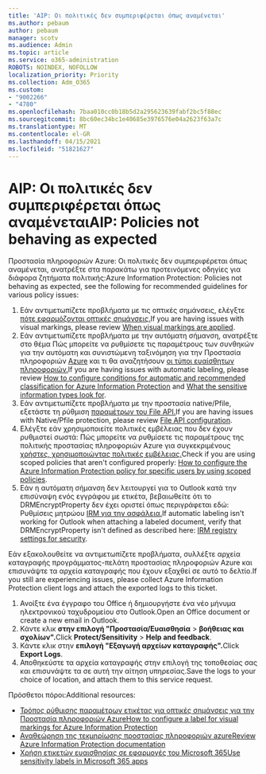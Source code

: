 ```yaml
---
title: 'AIP: Οι πολιτικές δεν συμπεριφέρεται όπως αναμένεται'
ms.author: pebaum
author: pebaum
manager: scotv
ms.audience: Admin
ms.topic: article
ms.service: o365-administration
ROBOTS: NOINDEX, NOFOLLOW
localization_priority: Priority
ms.collection: Adm_O365
ms.custom:
- "9002266"
- "4780"
ms.openlocfilehash: 7baa010cc0b18b5d2a295623639fabf2bc5f88ec
ms.sourcegitcommit: 8bc60ec34bc1e40685e3976576e04a2623f63a7c
ms.translationtype: MT
ms.contentlocale: el-GR
ms.lasthandoff: 04/15/2021
ms.locfileid: "51821627"
---
```

# <a name="aip-policies-not-behaving-as-expected"></a><span data-ttu-id="23ed3-102">AIP: Οι πολιτικές δεν συμπεριφέρεται όπως αναμένεται</span><span class="sxs-lookup"><span data-stu-id="23ed3-102">AIP: Policies not behaving as expected</span></span>

<span data-ttu-id="23ed3-103">Προστασία πληροφοριών Azure: Οι πολιτικές δεν συμπεριφέρεται όπως αναμένεται, ανατρέξτε στα παρακάτω για προτεινόμενες οδηγίες για διάφορα ζητήματα πολιτικής:</span><span class="sxs-lookup"><span data-stu-id="23ed3-103">Azure Information Protection: Policies not behaving as expected, see the following for recommended guidelines for various policy issues:</span></span>

1. <span data-ttu-id="23ed3-104">Εάν αντιμετωπίζετε προβλήματα με τις οπτικές σημάνσεις, ελέγξτε [πότε εφαρμόζονται οπτικές σημάνσεις.](https://docs.microsoft.com/azure/information-protection/configure-policy-markings#when-visual-markings-are-applied)</span><span class="sxs-lookup"><span data-stu-id="23ed3-104">If you are having issues with visual markings, please review [When visual markings are applied](https://docs.microsoft.com/azure/information-protection/configure-policy-markings#when-visual-markings-are-applied).</span></span>
2. <span data-ttu-id="23ed3-105">Εάν αντιμετωπίζετε προβλήματα με την αυτόματη σήμανση, ανατρέξτε στο θέμα Πώς μπορείτε να ρυθμίσετε τις παραμέτρους των συνθηκών για την αυτόματη και συνιστώμενη ταξινόμηση για την Προστασία πληροφοριών [Azure](https://docs.microsoft.com/azure/information-protection/configure-policy-classification) και τι θα αναζητήσουν [οι τύποι ευαίσθητων πληροφοριών.](https://docs.microsoft.com/microsoft-365/compliance/sensitive-information-type-entity-definitions)</span><span class="sxs-lookup"><span data-stu-id="23ed3-105">If you are having issues with automatic labeling, please review [How to configure conditions for automatic and recommended classification for Azure Information Protection](https://docs.microsoft.com/azure/information-protection/configure-policy-classification) and [What the sensitive information types look for](https://docs.microsoft.com/microsoft-365/compliance/sensitive-information-type-entity-definitions).</span></span>
3. <span data-ttu-id="23ed3-106">Εάν αντιμετωπίζετε προβλήματα με την προστασία native/Pfile, εξετάστε τη ρύθμιση [παραμέτρων του File API.](https://docs.microsoft.com/azure/information-protection/develop/file-api-configuration)</span><span class="sxs-lookup"><span data-stu-id="23ed3-106">If you are having issues with Native/Pfile protection, please review [File API configuration](https://docs.microsoft.com/azure/information-protection/develop/file-api-configuration).</span></span>
4. <span data-ttu-id="23ed3-107">Ελέγξτε εάν χρησιμοποιείτε πολιτικές εμβέλειας που δεν έχουν ρυθμιστεί σωστά: Πώς μπορείτε να ρυθμίσετε τις παραμέτρους της πολιτικής προστασίας πληροφοριών Azure για συγκεκριμένους [χρήστες, χρησιμοποιώντας πολιτικές εμβέλειας.](https://docs.microsoft.com/azure/information-protection/configure-policy-scope)</span><span class="sxs-lookup"><span data-stu-id="23ed3-107">Check if you are using scoped policies that aren't configured properly: [How to configure the Azure Information Protection policy for specific users by using scoped policies](https://docs.microsoft.com/azure/information-protection/configure-policy-scope).</span></span>
5. <span data-ttu-id="23ed3-108">Εάν η αυτόματη σήμανση δεν λειτουργεί για το Outlook κατά την επισύναψη ενός εγγράφου με ετικέτα, βεβαιωθείτε ότι το DRMEncryptProperty δεν έχει οριστεί όπως περιγράφεται εδώ: Ρυθμίσεις μητρώου [IRM για την ασφάλεια.](https://docs.microsoft.com/deployoffice/security/protect-sensitive-messages-and-documents-by-using-irm-in-office#office-2016-irm-registry-key-options)</span><span class="sxs-lookup"><span data-stu-id="23ed3-108">If automatic labeling isn't working for Outlook when attaching a labeled document, verify that DRMEncryptProperty isn't defined as described here: [IRM registry settings for security](https://docs.microsoft.com/deployoffice/security/protect-sensitive-messages-and-documents-by-using-irm-in-office#office-2016-irm-registry-key-options).</span></span>

<span data-ttu-id="23ed3-109">Εάν εξακολουθείτε να αντιμετωπίζετε προβλήματα, συλλέξτε αρχεία καταγραφής προγράμματος-πελάτη προστασίας πληροφοριών Azure και επισυνάψτε τα αρχεία καταγραφής που έχουν εξαχθεί σε αυτό το δελτίο.</span><span class="sxs-lookup"><span data-stu-id="23ed3-109">If you still are experiencing issues, please collect Azure Information Protection client logs and attach the exported logs to this ticket.</span></span>

1. <span data-ttu-id="23ed3-110">Ανοίξτε ένα έγγραφο του Office ή δημιουργήστε ένα νέο μήνυμα ηλεκτρονικού ταχυδρομείου στο Outlook.</span><span class="sxs-lookup"><span data-stu-id="23ed3-110">Open an Office document or create a new email in Outlook.</span></span>
2. <span data-ttu-id="23ed3-111">Κάντε κλικ **στην επιλογή "Προστασία/Ευαισθησία**  >  **βοήθειας και σχολίων".**</span><span class="sxs-lookup"><span data-stu-id="23ed3-111">Click **Protect/Sensitivity** > **Help and feedback**.</span></span>
3. <span data-ttu-id="23ed3-112">Κάντε κλικ στην **επιλογή "Εξαγωγή αρχείων καταγραφής".**</span><span class="sxs-lookup"><span data-stu-id="23ed3-112">Click **Export Logs**.</span></span>
4. <span data-ttu-id="23ed3-113">Αποθηκεύστε τα αρχεία καταγραφής στην επιλογή της τοποθεσίας σας και επισυνάψτε τα σε αυτή την αίτηση υπηρεσίας.</span><span class="sxs-lookup"><span data-stu-id="23ed3-113">Save the logs to your choice of location, and attach them to this service request.</span></span>

<span data-ttu-id="23ed3-114">Πρόσθετοι πόροι:</span><span class="sxs-lookup"><span data-stu-id="23ed3-114">Additional resources:</span></span>

- [<span data-ttu-id="23ed3-115">Τρόπος ρύθμισης παραμέτρων ετικέτας για οπτικές σημάνσεις για την Προστασία πληροφοριών Azure</span><span class="sxs-lookup"><span data-stu-id="23ed3-115">How to configure a label for visual markings for Azure Information Protection</span></span>](https://docs.microsoft.com/azure/information-protection/configure-policy-markings)
- [<span data-ttu-id="23ed3-116">Αναθεώρηση της τεκμηρίωσης προστασίας πληροφοριών azure</span><span class="sxs-lookup"><span data-stu-id="23ed3-116">Review Azure Information Protection documentation</span></span>](https://docs.microsoft.com/azure/information-protection/what-is-information-protection)
- [<span data-ttu-id="23ed3-117">Χρήση ετικετών ευαισθησίας σε εφαρμογές του Microsoft 365</span><span class="sxs-lookup"><span data-stu-id="23ed3-117">Use sensitivity labels in Microsoft 365 apps</span></span>](https://docs.microsoft.com/microsoft-365/compliance/sensitivity-labels-office-apps)


